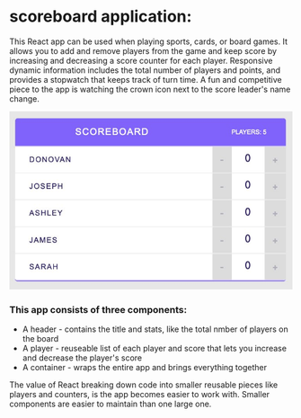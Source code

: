 # scoreboard application:
This React app can be used when playing sports, cards, or board games.  It allows you to add and remove players from the game and keep score by increasing and decreasing a 
score counter for each player.  Responsive dynamic information includes the total number of players and points, and provides a stopwatch that keeps track of turn time.  A fun
and competitive piece to the app is watching the crown icon next to the score leader's name change. 

![GitHub Logo](/img/logoimage.jpg)

### This app consists of three components:
* A header - contains the title and stats, like the total nmber of players on the board
* A player - reuseable list of each player and score that lets you increase and decrease the player's score
* A container - wraps the entire app and brings everything together

The value of React breaking down code into smaller reusable pieces like players and counters, is the app becomes easier to work with.  Smaller components are easier to 
maintain than one large one.

